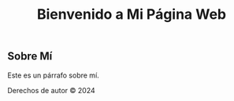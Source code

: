 <html lang="es">
<head>
    <meta charset="UTF-8">
    <meta name="viewport" content="width=device-width, initial-scale=1.0">
    <title>Mi Página Web</title>
    <link rel="stylesheet" href="styles.css"> <!-- Enlace a tu hoja de estilos -->
</head>
<body>
    <header>
        <h1>Bienvenido a Mi Página Web</h1>
    </header>
    <main>
        <section>
            <h2>Sobre Mí</h2>
            <p>Este es un párrafo sobre mí.</p>
        </section>
    </main>
    <footer>
        <p>Derechos de autor © 2024</p>
    </footer>
    <script src="scripts.js"></script> <!-- Enlace a tu archivo de JavaScript -->
</body>
</html>
